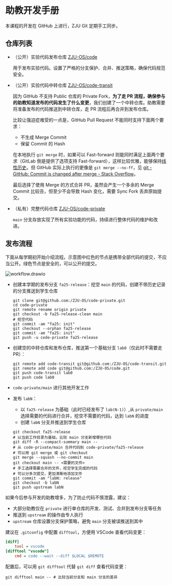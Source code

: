 # 助教开发手册

本课程的开发在 GitHub 上进行，ZJU Git 定期手工同步。

## 仓库列表

- （公开）实验代码发布仓库 [ZJU-OS/code](https://github.com/ZJU-OS/code)

    用于发布实验代码。设置了严格的分支保护、合并、推送策略，确保代码规范安全。

- （公开）实验代码中转仓库 [ZJU-OS/code-transit](https://github.com/ZJU-OS/code-transit)

    因为 GitHub 不支持 Public 仓库的 Private Fork，**为了走 PR 流程，确保参与的助教知道发布的代码发生了什么变更**，我们创建了一个中转仓库。助教需要将准备发布的代码推送到中转仓库，走 PR 流程后再合并到发布仓库。

    比较让强迫症难受的一点是，GitHub Pull Request 不能同时支持下面两个要求：

    - 不生成 Merge Commit
    - 保留 Commit 的 Hash

    在本地执行 `git merge` 时，如果可以 Fast-forward 则能同时满足上面两个要求（GitLab 倒是提供了选项支持 Fast-forward），这样比较优雅，能够保持[线性历史](https://stackoverflow.com/questions/20348629/what-are-the-advantages-of-keeping-linear-history-in-git)。但 GitHub 实际上执行的更像是 `git merge --no-ff`，见 [git - GitHub: Commit is changed after merge - Stack Overflow](https://stackoverflow.com/questions/52849531/github-commit-is-changed-after-merge)。

    最后选择了使用 Merge 的方式合并 PR，虽然会产生一个多余的 Merge Commit 比较丑，但至少不会导致 Hash 变化，需要 Sync Fork 丢弃原始提交。

- （私有）完整代码仓库 [ZJU-OS/code-private](https://github.com/ZJU-OS/code-private)

    `main` 分支存放实现了所有实验功能的代码，持续进行整体代码的维护和改进。

## 发布流程

下面从每学期初开始介绍流程。示意图中红色的节点是携带全部代码的提交，不应当公开。绿色节点是安全的，可以公开的提交。

![workflow.drawio](workflow.drawio)

- 创建本学期的发布分支 `fa25-release`：挖空 `main` 的代码，创建不带历史记录的分支推送到学生仓库

    ```shell
    git clone git@github.com:/ZJU-OS/code-private.git
    cd code-private
    git remote rename origin private
    git checkout -b fa25-release-clean main
    # 挖空代码
    git commit -am "fa25: init"
    git checkout --orphan fa25-release
    git commit -am "fa25: init"
    git push -u code-private fa25-release
    ```

- 创建空的中转仓库和发布仓库，推送第一个基础分支 `lab0`（仅此时不需要走 PR）：

    ```shell
    git remote add code-transit git@github.com:/ZJU-OS/code-transit.git
    git remote add code git@github.com:/ZJU-OS/code.git
    git push code-transit lab0
    git push code lab0
    ```

- `code-private/main` 进行其他开发工作
- 发布 `labN`：
    - 以 `fa25-release` 为基础（此时已经发布了 `lab(N-1)`）,从 `private/main` 选择需要的代码进行合并，挖空不需要的代码，达到 `labN` 的进度
    - 创建 `labN` 分支并推送到学生仓库

    ```shell
    git checkout fa25-release
    # 以当前工作目录为基础，比较 main 分支新增哪些代码
    git diff -R --compact-summary main --
    # 从 code-private/main 合并代码到 code-private/fa25-release
    # 可以用 git merge 或 git checkout
    git merge --squash --no-commit main
    git checkout main -- <需要的文件>
    # 手工选择需要合并的文件，挖空学生完成的代码
    # 可以分多次提交，更加清晰地添加文件
    git commit -am "labN: release"
    git checkout -b labN
    git push upstream labN
    ```

如果今后参与开发的助教增多，为了防止代码不慎泄露，建议：

- 大部分助教仅在 `private` 进行单仓库的开发、测试、合并到发布分支等任务
- 推送到 `upstream` 的操作由专人执行
- `upstream` 仓库设置分支保护策略，避免 `main` 分支被误推送到其中

建议在 `.gitconfig` 中配置 `difftool`，方便用 VSCode 查看代码变更：

```ini title="~/.gitconfig"
[diff]
    tool = vscode
[difftool "vscode"]
    cmd = code --wait --diff $LOCAL $REMOTE
```

配置后，可以用 `git difftool` 代替 `git diff` 查看代码变更：

```shell
git difftool main -- # 比较当前分支和 main 分支的差异
```

